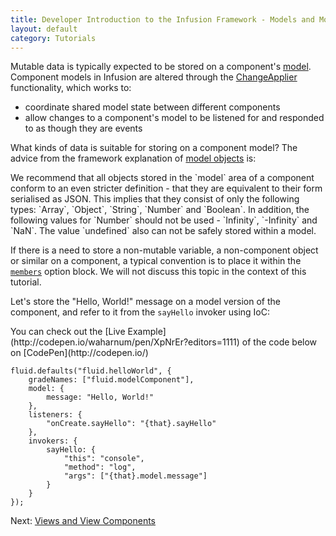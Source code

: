 ```yaml
---
title: Developer Introduction to the Infusion Framework - Models and Model Components
layout: default
category: Tutorials
---
```


Mutable data is typically expected to be stored on a component's [model](/infusion/development/FrameworkConcepts.md#model-objects). Component models in Infusion are altered through the [ChangeApplier](/infusion/development/ChangeApplier.md) functionality, which works to:

* coordinate shared model state between different components
* allow changes to a component's model to be listened for and responded to as though they are events

What kinds of data is suitable for storing on a component model? The advice from the framework explanation of [model objects](/infusion/development/FrameworkConcepts.md#model-objects) is:

<div class="infusion-docs-note">
We recommend that all objects stored in the `model` area of a component conform to an even stricter definition - that they are equivalent to their form serialised as JSON. This implies that they
consist of only the following types: `Array`, `Object`, `String`, `Number` and `Boolean`. In addition, the following values for `Number` should not be used - `Infinity`, `-Infinity` and `NaN`. The value
`undefined` also can not be safely stored within a model.
</div>

If there is a need to store a non-mutable variable, a non-component object or similar on a component, a typical convention is to place it within the [`members`](http://localhost:9778/ComponentConfigurationOptions.html#-members-) option block. We will not discuss this topic in the context of this tutorial.

Let's store the "Hello, World!" message on a model version of the component, and refer to it from the `sayHello` invoker using IoC:

<div class="infusion-docs-note">You can check out the [Live Example](http://codepen.io/waharnum/pen/XpNrEr?editors=1111) of the code below on [CodePen](http://codepen.io/)</div>

```
fluid.defaults("fluid.helloWorld", {
    gradeNames: ["fluid.modelComponent"],
    model: {
        message: "Hello, World!"
    },
    listeners: {
        "onCreate.sayHello": "{that}.sayHello"
    },
    invokers: {
        sayHello: {
            "this": "console",
            "method": "log",
            "args": ["{that}.model.message"]
        }
    }
});
```
Next: [Views and View Components](/tutorial-developerIntroduction/DeveloperIntroductionToInfusionFramework-ViewsAndViewComponents.html)
